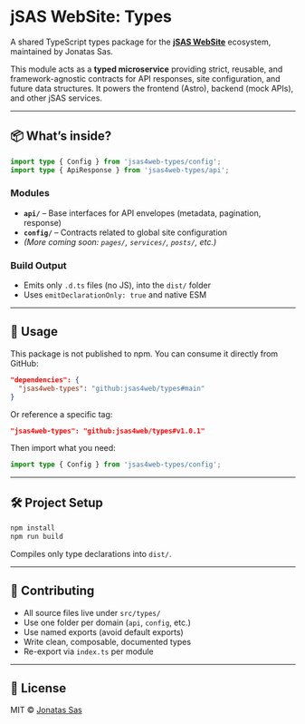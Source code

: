 # jSAS WebSite: Types

A shared TypeScript types package for the **[jSAS WebSite](https://jsas.dev)** ecosystem, maintained by Jonatas Sas.

This module acts as a **typed microservice** providing strict, reusable, and framework-agnostic contracts for API responses, site configuration, and future data structures. It powers the frontend (Astro), backend (mock APIs), and other jSAS services.

---

## 📦 What’s inside?

```ts
import type { Config } from 'jsas4web-types/config';
import type { ApiResponse } from 'jsas4web-types/api';
```

### Modules

- **`api/`** – Base interfaces for API envelopes (metadata, pagination, response)
- **`config/`** – Contracts related to global site configuration
- _(More coming soon: `pages/`, `services/`, `posts/`, etc.)_

### Build Output

- Emits only `.d.ts` files (no JS), into the `dist/` folder
- Uses `emitDeclarationOnly: true` and native ESM

---

## 🔧 Usage

This package is not published to npm. You can consume it directly from GitHub:

```json
"dependencies": {
  "jsas4web-types": "github:jsas4web/types#main"
}
```

Or reference a specific tag:

```json
"jsas4web-types": "github:jsas4web/types#v1.0.1"
```

Then import what you need:

```ts
import type { Config } from 'jsas4web-types/config';
```

---

## 🛠 Project Setup

```bash
npm install
npm run build
```

Compiles only type declarations into `dist/`.

---

## 🧩 Contributing

- All source files live under `src/types/`
- Use one folder per domain (`api`, `config`, etc.)
- Use named exports (avoid default exports)
- Write clean, composable, documented types
- Re-export via `index.ts` per module

---

## 📝 License

MIT © [Jonatas Sas](https://jsas.dev)
